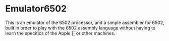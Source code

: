 # Emulator6502
This is an emulator of the 6502 processor, and a simple assembler for 6502, built in order to play with the 6502 assembly language without having to learn the specifics of the Apple ][ or other machines.
